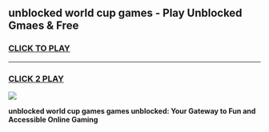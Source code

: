 
## unblocked world cup games - Play Unblocked Gmaes & Free
<h3>
<a href="https://news.freeplayer.one?title=unblocked_world_cup_games&ref=16F">CLICK TO PLAY</a></h3>
<hr>

<h3>
<a href="https://news.freeplayer.one?title=unblocked_world_cup_games&ref=16F">CLICK 2 PLAY</a>
  
</h3>

<a href="https://news.freeplayer.one?title=unblocked_world_cup_games&ref=16F/"><img src="https://clearcache.store/games.png"></a>


**unblocked world cup games games unblocked: Your Gateway to Fun and Accessible Online Gaming**
